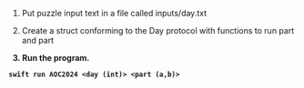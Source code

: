 

1. Put puzzle input text in a file called inputs/day<nn>.txt

2. Create a struct conforming to the Day protocol with functions to run part <a> and part <b>

3. Run the program.
```
swift run AOC2024 <day (int)> <part (a,b)>
```
